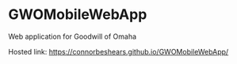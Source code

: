 # GWOMobileWebApp
Web application for Goodwill of Omaha 


Hosted link: https://connorbeshears.github.io/GWOMobileWebApp/
